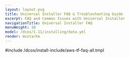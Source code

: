 ```yaml
---
layout: layout.pug
title: Universal Installer FAQ & Troubleshooting Guide
excerpt: FAQ and Common Issues with Universal Installer
navigationTitle: Universal Installer FAQ
menuWeight: 10
model: /dcos/1.11/installing/data.yml
render: mustache
---
```


#include /dcos/install-include/aws-tf-faq-all.tmpl
